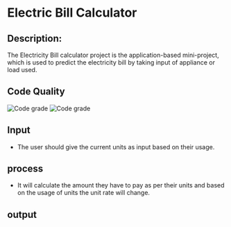 # Electric Bill Calculator
## Description:
   The Electricity Bill calculator project is the application-based mini-project, which is used to
   predict the electricity bill  by taking input of appliance or load used.
                
                
## Code Quality
![Code grade](https://api.codiga.io/project/31206/score/svg)  ![Code grade](https://api.codiga.io/project/31206/status/svg)


## Input
* The user should give the current units as input based on their usage.

## process
* It will calculate the amount they have to pay as per their units and based on the usage of units the unit rate will change.

## output





